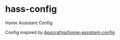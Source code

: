 # hass-config

Home Assistant Config

Config inspired by [Apocrathia/home-assistant-config](https://github.com/Apocrathia/home-assistant-config)
